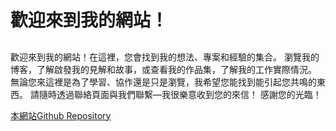 # 歡迎來到我的網站！
##
歡迎來到我的網站！在這裡，您會找到我的想法、專案和經驗的集合。
瀏覽我的博客，了解啟發我的見解和故事，或查看我的作品集，了解我的工作實際情況。
無論您來這裡是為了學習、協作還是只是瀏覽，我希望您能找到能引起您共鳴的東西。
請隨時透過聯絡頁面與我們聯繫—我很樂意收到您的來信！
感謝您的光臨！

[本網站Github Repository](https://github.com/mick-lsm/mick-lsm.github.io)
